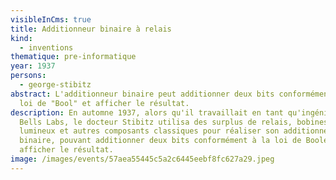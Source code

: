 ```yaml
---
visibleInCms: true
title: Additionneur binaire à relais
kind:
  - inventions
thematique: pre-informatique
year: 1937
persons:
  - george-stibitz
abstract: L'additionneur binaire peut additionner deux bits conformément à la
  loi de "Bool" et afficher le résultat.
description: En automne 1937, alors qu'il travaillait en tant qu'ingénieur chez
  Bells Labs, le docteur Stibitz utilisa des surplus de relais, bobines, voyants
  lumineux et autres composants classiques pour réaliser son additionneur
  binaire, pouvant additionner deux bits conformément à la loi de Boole et
  afficher le résultat.
image: /images/events/57aea55445c5a2c6445eebf8fc627a29.jpeg
---
```

